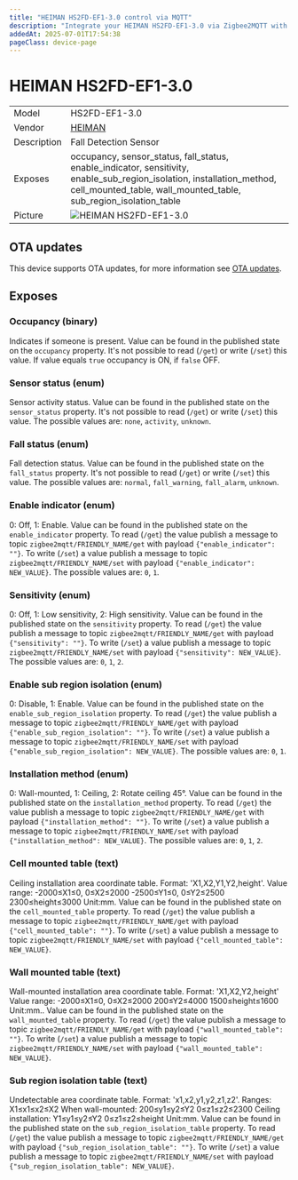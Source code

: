 ```yaml
---
title: "HEIMAN HS2FD-EF1-3.0 control via MQTT"
description: "Integrate your HEIMAN HS2FD-EF1-3.0 via Zigbee2MQTT with whatever smart home infrastructure you are using without the vendor's bridge or gateway."
addedAt: 2025-07-01T17:54:38
pageClass: device-page
---
```


<!-- !!!! -->
<!-- ATTENTION: This file is auto-generated through docgen! -->
<!-- You can only edit the "Notes"-Section between the two comment lines "Notes BEGIN" and "Notes END". -->
<!-- Do not use h1 or h2 heading within "## Notes"-Section. -->
<!-- !!!! -->

# HEIMAN HS2FD-EF1-3.0

|     |     |
|-----|-----|
| Model | HS2FD-EF1-3.0  |
| Vendor  | [HEIMAN](/supported-devices/#v=HEIMAN)  |
| Description | Fall Detection Sensor |
| Exposes | occupancy, sensor_status, fall_status, enable_indicator, sensitivity, enable_sub_region_isolation, installation_method, cell_mounted_table, wall_mounted_table, sub_region_isolation_table |
| Picture | ![HEIMAN HS2FD-EF1-3.0](https://www.zigbee2mqtt.io/images/devices/HS2FD-EF1-3.0.png) |


<!-- Notes BEGIN: You can edit here. Add "## Notes" headline if not already present. -->


<!-- Notes END: Do not edit below this line -->


## OTA updates
This device supports OTA updates, for more information see [OTA updates](../guide/usage/ota_updates.md).



## Exposes

### Occupancy (binary)
Indicates if someone is present.
Value can be found in the published state on the `occupancy` property.
It's not possible to read (`/get`) or write (`/set`) this value.
If value equals `true` occupancy is ON, if `false` OFF.

### Sensor status (enum)
Sensor activity status.
Value can be found in the published state on the `sensor_status` property.
It's not possible to read (`/get`) or write (`/set`) this value.
The possible values are: `none`, `activity`, `unknown`.

### Fall status (enum)
Fall detection status.
Value can be found in the published state on the `fall_status` property.
It's not possible to read (`/get`) or write (`/set`) this value.
The possible values are: `normal`, `fall_warning`, `fall_alarm`, `unknown`.

### Enable indicator (enum)
0: Off, 1: Enable.
Value can be found in the published state on the `enable_indicator` property.
To read (`/get`) the value publish a message to topic `zigbee2mqtt/FRIENDLY_NAME/get` with payload `{"enable_indicator": ""}`.
To write (`/set`) a value publish a message to topic `zigbee2mqtt/FRIENDLY_NAME/set` with payload `{"enable_indicator": NEW_VALUE}`.
The possible values are: `0`, `1`.

### Sensitivity (enum)
0: Off, 1: Low sensitivity, 2: High sensitivity.
Value can be found in the published state on the `sensitivity` property.
To read (`/get`) the value publish a message to topic `zigbee2mqtt/FRIENDLY_NAME/get` with payload `{"sensitivity": ""}`.
To write (`/set`) a value publish a message to topic `zigbee2mqtt/FRIENDLY_NAME/set` with payload `{"sensitivity": NEW_VALUE}`.
The possible values are: `0`, `1`, `2`.

### Enable sub region isolation (enum)
0: Disable, 1: Enable.
Value can be found in the published state on the `enable_sub_region_isolation` property.
To read (`/get`) the value publish a message to topic `zigbee2mqtt/FRIENDLY_NAME/get` with payload `{"enable_sub_region_isolation": ""}`.
To write (`/set`) a value publish a message to topic `zigbee2mqtt/FRIENDLY_NAME/set` with payload `{"enable_sub_region_isolation": NEW_VALUE}`.
The possible values are: `0`, `1`.

### Installation method (enum)
0: Wall-mounted, 1: Ceiling, 2: Rotate ceiling 45°.
Value can be found in the published state on the `installation_method` property.
To read (`/get`) the value publish a message to topic `zigbee2mqtt/FRIENDLY_NAME/get` with payload `{"installation_method": ""}`.
To write (`/set`) a value publish a message to topic `zigbee2mqtt/FRIENDLY_NAME/set` with payload `{"installation_method": NEW_VALUE}`.
The possible values are: `0`, `1`, `2`.

### Cell mounted table (text)
Ceiling installation area coordinate table. Format: 'X1,X2,Y1,Y2,height'. Value range: -2000≤X1≤0, 0≤X2≤2000 -2500≤Y1≤0, 0≤Y2≤2500 2300≤height≤3000 Unit:mm.
Value can be found in the published state on the `cell_mounted_table` property.
To read (`/get`) the value publish a message to topic `zigbee2mqtt/FRIENDLY_NAME/get` with payload `{"cell_mounted_table": ""}`.
To write (`/set`) a value publish a message to topic `zigbee2mqtt/FRIENDLY_NAME/set` with payload `{"cell_mounted_table": NEW_VALUE}`.

### Wall mounted table (text)
Wall-mounted installation area coordinate table. Format: 'X1,X2,Y2,height' Value range: -2000≤X1≤0, 0≤X2≤2000 200≤Y2≤4000 1500≤height≤1600  Unit:mm..
Value can be found in the published state on the `wall_mounted_table` property.
To read (`/get`) the value publish a message to topic `zigbee2mqtt/FRIENDLY_NAME/get` with payload `{"wall_mounted_table": ""}`.
To write (`/set`) a value publish a message to topic `zigbee2mqtt/FRIENDLY_NAME/set` with payload `{"wall_mounted_table": NEW_VALUE}`.

### Sub region isolation table (text)
Undetectable area coordinate table. Format: 'x1,x2,y1,y2,z1,z2'. Ranges: X1≤x1≤x2≤X2 When wall-mounted:  200≤y1≤y2≤Y2 0≤z1≤z2≤2300 Ceiling installation: Y1≤y1≤y2≤Y2 0≤z1≤z2≤height Unit:mm.
Value can be found in the published state on the `sub_region_isolation_table` property.
To read (`/get`) the value publish a message to topic `zigbee2mqtt/FRIENDLY_NAME/get` with payload `{"sub_region_isolation_table": ""}`.
To write (`/set`) a value publish a message to topic `zigbee2mqtt/FRIENDLY_NAME/set` with payload `{"sub_region_isolation_table": NEW_VALUE}`.

